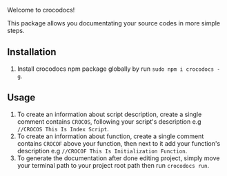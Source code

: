 Welcome to crocodocs!

This package allows you documentating your source codes in more simple steps.

## Installation ##

1. Install crocodocs npm package globally by run ```sudo npm i crocodocs -g```.

## Usage ##

1. To create an information about script description, create a single comment contains ```CROCOS```, following your script's description e.g ```//CROCOS This Is Index Script```.
2. To create an information about function, create a single comment contains ```CROCOF``` above your function, then next to it add your function's description e.g ```//CROCOF This Is Initialization Function```.
3. To generate the documentation after done editing project, simply move your terminal path to your project root path then run ```crocodocs run```.